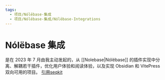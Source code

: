 ```yaml
---
tags:
  - 项目/Nólëbase-集成
  - 项目/Nólëbase-集成/Nólëbase-Integrations
---
```

# Nólëbase 集成

是在 2023 年 7 月由我主动发起的，从 [[Nolebase|Nólëbase]] 的插件实现中分离、解耦若干插件，优化用户体验和阅读体验，以及实现 Obsidian 和 VitePress 双向可用的项目。
[引用seqkit](https://lidachuis.github.io/lidachuis-note/tools/A1/seqkit)
